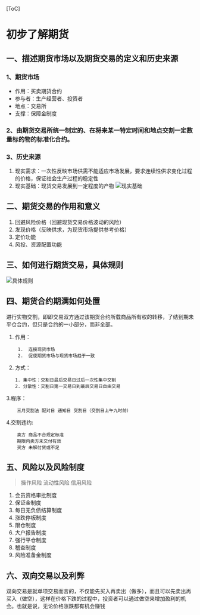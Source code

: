 [ToC]
# 初步了解期货 #

## 一、描述期货市场以及期货交易的定义和历史来源 ##
### 1、期货市场 
- 作用：买卖期货合约 
- 参与者：生产经营者、投资者
- 地点：交易所
- 支撑：保障金制度

### 2、由期货交易所统一制定的、在将来某一特定时间和地点交割一定数量标的物的标准化合约。
### 3、历史来源

1. 现实需求：一次性反映市场供需不能适应市场发展，要求连续性供求变化过程的价格，保证社会生产过程的稳定性
2. 现实基础：现货交易发展到一定程度的产物
![现实基础](http://i.imgur.com/5amwTP2.jpg)
## 二、期货交易的作用和意义
1. 回避风险价格（回避现货交易价格波动的风险）
2. 发现价格（反映供求，为现货市场提供参考价格）
3. 定价功能
4. 风投、资源配置功能

## 三、如何进行期货交易，具体规则
![具体规则](http://i.imgur.com/2BODswg.jpg)
## 四、期货合约期满如何处置
进行实物交割，即即交易双方通过该期货合约所载商品所有权的转移，了结到期未平仓合约，但只是合约的一小部分，而非全部。

1. 作用：
	
		1.  连接现货市场
		2.  促使期货市场与现货市场趋于一致

2.  方式：

		1. 集中性：交割日最后交易日过后一次性集中交割
		2. 分散性：交割日第一交易日到最后交易日自由交易

3.程序：

		三月交割法 配对日 通知日 交割日（交割日上午九时前）

4.交割违约:

		卖方 商品不合规定标准
		期限内卖方未交付有效
		买方 未解付贷或不足

## 五、风险以及风险制度 
>操作风险 流动性风险 信用风险

1. 会员资格审批制度
2. 保证金制度
3. 每日无负债结算制度
4. 涨跌停板制度
5. 限仓制度
6. 大户报告制度
7. 强行平仓制度
8. 稽查制度
9. 风险准备金制度

## 六、双向交易以及利弊
双向交易是就单项交易而言的，不仅能先买入再卖出（做多），而且可以先卖出再买入（做空），这样在价格下跌的过程中，投资者可以通过做空来增加盈利的机会。也就是说，无论价格涨跌都有机会赚钱
